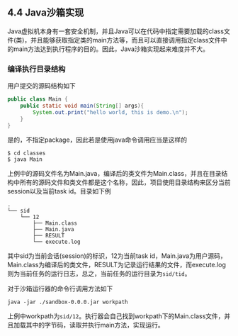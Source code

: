 ## 4.4 Java沙箱实现

Java虚拟机本身有一套安全机制，并且Java可以在代码中指定需要加载的class文件(类)，并且能够获取指定类的main方法等，而且可以直接调用指定class文件中的main方法达到执行程序的目的。因此，Java沙箱实现起来难度并不大。

### 编译执行目录结构

用户提交的源码结构如下

```java
public class Main {
    public static void main(String[] args){
        System.out.print("hello world, this is demo.\n");
    }
}
```

是的，不指定package，因此若是使用java命令调用应当是这样的

```shell
$ cd classes
$ java Main
```

上例中的源码文件名为Main.java，编译后的类文件为Main.class，并且在目录结构中所有的源码文件和类文件都是这个名称，因此，项目使用目录结构来区分当前session以及当前task id。目录如下例

```
.
└── sid
    └── 12
        ├── Main.class
        ├── Main.java
        ├── RESULT
        └── execute.log
```

其中sid为当前会话(session)的标识，12为当前task id，Main.java为用户源码，Main.class为编译后的类文件，RESULT为记录运行结果的文件，而execute.log则为当前任务的运行日志，总之，当前任务的运行目录为`sid/tid`。

对于沙箱运行器的命令行调用方法如下

```shell
java -jar ./sandbox-0.0.0.jar workpath
```

上例中workpath为`sid/12`。执行器会自己找到workpath下的Main.class文件，并且加载其中的字节码，读取并执行main方法，实现运行。
